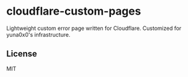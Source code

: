 # cloudflare-custom-pages

Lightweight custom error page written for Cloudflare. Customized for yuna0x0's infrastructure.

## License

MIT

